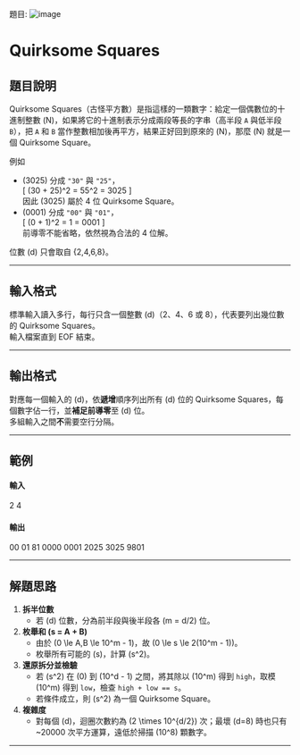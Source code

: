 題目:
![image](https://github.com/user-attachments/assets/ee03d7eb-878b-4a52-9302-4e1bce7ab6cb)

# Quirksome Squares

## 題目說明
Quirksome Squares（古怪平方數）是指這樣的一類數字：給定一個偶數位的十進制整數 \(N\)，如果將它的十進制表示分成兩段等長的字串（高半段 `A` 與低半段 `B`），把 `A` 和 `B` 當作整數相加後再平方，結果正好回到原來的 \(N\)，那麼 \(N\) 就是一個 Quirksome Square。

例如  
- \(3025\) 分成 `"30"` 與 `"25"`，  
  \[
    (30 + 25)^2 = 55^2 = 3025
  \]  
  因此 \(3025\) 屬於 4 位 Quirksome Square。  
- \(0001\) 分成 `"00"` 與 `"01"`，  
  \[
    (0 + 1)^2 = 1 = 0001
  \]  
  前導零不能省略，依然視為合法的 4 位解。

位數 \(d\) 只會取自 \{2,4,6,8\}。

---

## 輸入格式
標準輸入讀入多行，每行只含一個整數 \(d\)（2、4、6 或 8），代表要列出幾位數的 Quirksome Squares。  
輸入檔案直到 EOF 結束。

---

## 輸出格式
對應每一個輸入的 \(d\)，依**遞增**順序列出所有 \(d\) 位的 Quirksome Squares，每個數字佔一行，並**補足前導零**至 \(d\) 位。  
多組輸入之間**不**需要空行分隔。

---

## 範例
#### 輸入
2
4

#### 輸出
00
01
81
0000
0001
2025
3025
9801


---

## 解題思路
1. **拆半位數**  
   - 若 \(d\) 位數，分為前半段與後半段各 \(m = d/2\) 位。  
2. **枚舉和 \(s = A + B\)**  
   - 由於 \(0 \le A,B \le 10^m - 1\)，故 \(0 \le s \le 2(10^m - 1)\)。  
   - 枚舉所有可能的 \(s\)，計算 \(s^2\)。  
3. **還原拆分並檢驗**  
   - 若 \(s^2\) 在 \(0\) 到 \(10^d - 1\) 之間，將其除以 \(10^m\) 得到 `high`，取模 \(10^m\) 得到 `low`，檢查 `high + low == s`。  
   - 若條件成立，則 \(s^2\) 為一個 Quirksome Square。  
4. **複雜度**  
   - 對每個 \(d\)，迴圈次數約為 \(2 \times 10^{d/2}\) 次；最壞 \(d=8\) 時也只有 ~20000 次平方運算，遠低於掃描 \(10^8\) 顆數字。  

---



